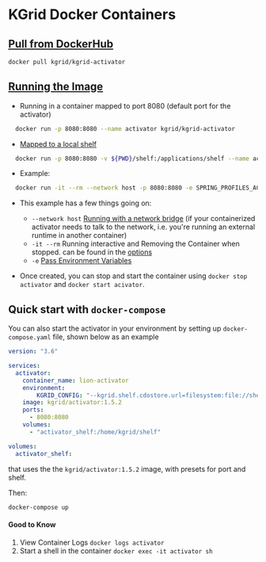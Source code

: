 # KGrid Docker Containers
## [Pull from DockerHub](https://docs.docker.com/engine/reference/commandline/pull/)
  ```bash
  docker pull kgrid/kgrid-activator
  ```
## [Running the Image](https://docs.docker.com/engine/reference/commandline/run)

- Running in a container mapped to port 8080 (default port for the activator)
 
```bash
  docker run -p 8080:8080 --name activator kgrid/kgrid-activator
```

- [Mapped to a local shelf](https://docs.docker.com/engine/reference/commandline/run/#mount-volume--v---read-only)

```bash
  docker run -p 8080:8080 -v ${PWD}/shelf:/applications/shelf --name activator -d kgrid/kgrid-activator 
```

- Example:

```bash
  docker run -it --rm --network host -p 8080:8080 -e SPRING_PROFILES_ACTIVE=dev -v ${PWD}/shelf:/application/shelf --name activator kgrid/kgrid-activator:latest
```
- This example has a few things going on:
    - `--network host` [Running with a network bridge](https://docs.docker.com/engine/reference/commandline/run/#connect-a-container-to-a-network---network) (if your containerized activator needs to talk to the network, i.e. you're running an external runtime in another container)
    - `-it --rm` Running interactive and Removing the Container when stopped. can be found in the [options](https://docs.docker.com/engine/reference/commandline/run/#options)
    - `-e` [Pass Environment Variables](https://docs.docker.com/engine/reference/commandline/run/#set-environment-variables--e---env---env-file)

- Once created, you can stop and start the container using `docker stop activator` and `docker start acivator`.

## Quick start with `docker-compose`

You can also start the activator in your environment by setting up `docker-compose.yaml` file, shown below as an example
```yaml
version: "3.6"

services:
  activator:
    container_name: lion-activator
    environment:
        KGRID_CONFIG: "--kgrid.shelf.cdostore.url=filesystem:file://shelf --cors.url=*  --management.info.git.mode=full"
    image: kgrid/activator:1.5.2
    ports:
      - 8080:8080
    volumes:
      - "activator_shelf:/home/kgrid/shelf"

volumes:
  activator_shelf:
```

that uses the the `kgrid/activator:1.5.2` image, with presets for port and shelf. 

Then:

```docker-compose up```

#### Good to Know
1. View Container Logs  ```docker logs activator```
1. Start a shell in the container ```docker exec -it activator sh```
